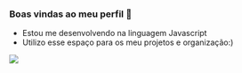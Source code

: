 ### Boas vindas ao meu perfil 🤎

- Estou me desenvolvendo na linguagem Javascript
- Utilizo esse espaço para os meu projetos e organização:)


![](https://media.tenor.com/p4Wl8O4MhJMAAAAi/silence-cute.gif)
